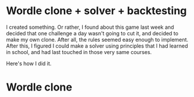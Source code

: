 # Wordle clone + solver + backtesting

I created something. Or rather, I found about this game last week and decided that one challenge a day wasn't going to cut it, and decided to make my own clone. After all, the rules seemed easy enough to implement. After this, I figured I could make a solver using principles that I had learned in school, and had last touched in those very same courses. 

Here's how I did it.

# Wordle clone
